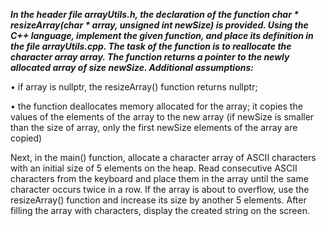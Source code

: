 ***In the header file arrayUtils.h, the declaration of the function char * resizeArray(char * array, unsigned int newSize) is provided. Using the C++ language, implement the given function, and place its definition in the file arrayUtils.cpp. The task of the function is to reallocate the character array array. The function returns a pointer to the newly allocated array of size newSize. Additional assumptions:***

• if array is nullptr, the resizeArray() function returns nullptr;

• the function deallocates memory allocated for the array; it copies the values of the elements of the array to the new array (if newSize is smaller than the size of array, only the first newSize elements of the array are copied)

Next, in the main() function, allocate a character array of ASCII characters with an initial size of 5 elements on the heap. Read consecutive ASCII characters from the keyboard and place them in the array until the same character occurs twice in a row. If the array is about to overflow, use the resizeArray() function and increase its size by another 5 elements. After filling the array with characters, display the created string on the screen.